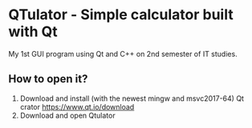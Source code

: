 # QTulator - Simple calculator built with Qt
My 1st GUI program using Qt and C++ on 2nd semester of IT studies.

## How to open it?


1) Download and install (with the newest mingw and msvc2017-64) Qt crator https://www.qt.io/download
2) Download and open Qtulator
